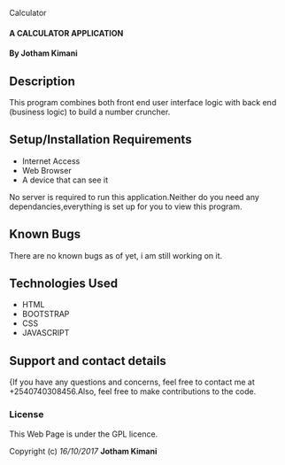 Calculator

#### A CALCULATOR APPLICATION

#### **By Jotham Kimani**

## Description

This program combines both front end user interface logic with back end (business logic) to build a number cruncher.

## Setup/Installation Requirements

* Internet Access
* Web Browser
* A device that can see it


No server is required to run this application.Neither do you need any dependancies,everything is set up for you to view this program.

## Known Bugs

There are no known bugs as of yet, i am still working on it.

## Technologies Used

* HTML
* BOOTSTRAP
* CSS
* JAVASCRIPT


## Support and contact details

{If you have any questions and concerns, feel free to contact me at +2540740308456.Also, feel free to make contributions to the code.

### License

This Web Page  is under the GPL licence.

Copyright (c) *16/10/2017* **Jotham Kimani**
